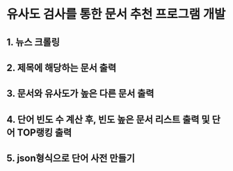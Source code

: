 # 유사도 검사를 통한 문서 추천 프로그램 개발

## 1. 뉴스 크롤링

## 2. 제목에 해당하는 문서 출력

## 3. 문서와 유사도가 높은 다른 문서 출력

## 4. 단어 빈도 수 계산 후, 빈도 높은 문서 리스트 출력 및 단어 TOP랭킹 출력

## 5. json형식으로 단어 사전 만들기

